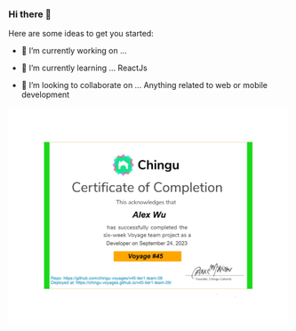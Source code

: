 ### Hi there 👋

Here are some ideas to get you started:
- 🔭 I’m currently working on ...

- 🌱 I’m currently learning ...
ReactJs

- 👯 I’m looking to collaborate on ...
Anything related to web or mobile development

[![chingu cert](assets/chingu_cert.jpg)]([https://chingu-voyages.github.io/v45-tier1-team-09/](https://github.com/chingu-voyages/v45-tier1-team-09)https://github.com/chingu-voyages/v45-tier1-team-09)

